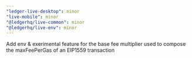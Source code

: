 ```yaml
---
"ledger-live-desktop": minor
"live-mobile": minor
"@ledgerhq/live-common": minor
"@ledgerhq/live-env": minor
---
```


Add env & exerimental feature for the base fee multiplier used to compose the maxFeePerGas of an EIP1559 transaction
